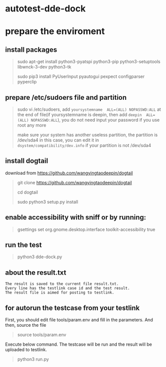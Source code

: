 # autotest-dde-dock

# prepare the enviroment
## install packages
> sudo apt-get install python3-pyatspi python3-pip python3-setuptools libwnck-3-dev  python3-tk
>
> sudo pip3 install PyUserInput pyautogui pexpect configparser pyperclip

## prepare /etc/sudoers file and partition 
> sudo vi /etc/sudoers, add `yoursystemname  ALL=(ALL) NOPASSWD:ALL` at the end of file(if yoursystemname is deepin, then add `deepin  ALL=(ALL) NOPASSWD:ALL`), you do not need input your password if you use root any more
>
> make sure your system has another useless partition, the partition is /dev/sda4 in this case, you can edit it in `dsystem/compatibility/dev.info` if your partition is not /dev/sda4

## install dogtail
download from https://github.com/wangyingtaodeepin/dogtail
> git clone https://github.com/wangyingtaodeepin/dogtail
>
> cd dogtail
>
> sudo python3 setup.py install

## enable accessibility with sniff or by running:
> gsettings set org.gnome.desktop.interface toolkit-accessibility true

## run the test
> python3 dde-dock.py

## about the result.txt
```
The result is saved to the current file result.txt.
Every line has the testlink case id and the test result.
The result file is aimed for posting to testlink.
```

## for autorun the testcase from your testlink
First, you should edit file tools/param.env and fill in the parameters.
And then, source the file
> source tools/param.env

Execute below command. The testcase will be run and the result will be uploaded to testlink.
> python3 run.py

